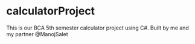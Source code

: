 # calculatorProject
This is our BCA 5th semester calculator project using C#.
Built by me and my partner @ManojSalet
